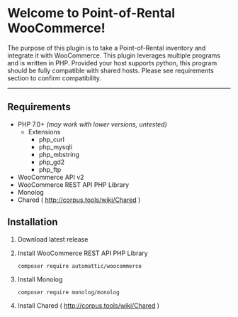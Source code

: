 Welcome to Point-of-Rental WooCommerce!
===================

The purpose of this plugin is to take a Point-of-Rental inventory and integrate it with WooCommerce. This plugin leverages multiple programs and is written in PHP. Provided your host supports python, this program should be fully compatible with shared hosts. Please see requirements section to confirm compatibility. 

----------


Requirements
-------------

 - PHP 7.0+ *(may work with lower versions, untested)*
    - Extensions
        - php_curl
        - php_mysqli
        - php_mbstring
        - php_gd2
        - php_ftp
 - WooCommerce API v2
 - WooCommerce REST API PHP Library 
 - Monolog
 - Chared ( http://corpus.tools/wiki/Chared )

Installation
-------------

 1. Download latest release
 2. Install WooCommerce REST API PHP Library

    `composer require automattic/woocommerce`

 3. Install Monolog

    `composer require monolog/monolog`
 4. Install Chared ( http://corpus.tools/wiki/Chared )

